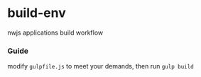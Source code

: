 # build-env
nwjs applications build workflow

### Guide
modify `gulpfile.js` to meet your demands, then run `gulp build`
